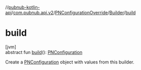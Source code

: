 //[pubnub-kotlin-api](../../../../index.md)/[com.pubnub.api.v2](../../index.md)/[PNConfigurationOverride](../index.md)/[Builder](index.md)/[build](build.md)

# build

[jvm]\
abstract fun [build](build.md)(): [PNConfiguration](../../-p-n-configuration/index.md)

Create a [PNConfiguration](../../-p-n-configuration/index.md) object with values from this builder.
